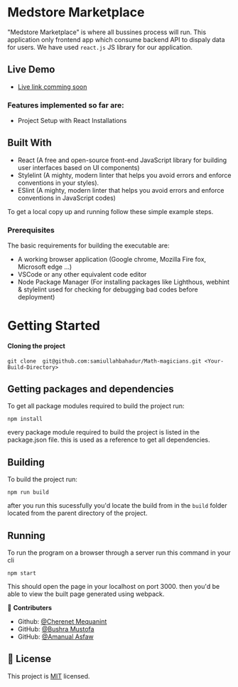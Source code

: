# Medstore Marketplace


"Medstore Marketplace" is where all bussines process will run. This application only frontend app which consume backend API to dispaly data for users. We have used `react.js` JS library for our application.


## Live Demo

- [Live link comming soon](localhost:3000)


### Features implemented so far are:

- Project Setup with React Installations

## Built With

- React (A free and open-source front-end JavaScript library for building user interfaces based on UI components)
- Stylelint (A mighty, modern linter that helps you avoid errors and enforce conventions in your styles).
- ESlint (A mighty, modern linter that helps you avoid errors and enforce conventions in JavaScript codes)

To get a local copy up and running follow these simple example steps.

### Prerequisites

The basic requirements for building the executable are:

- A working browser application (Google chrome, Mozilla Fire fox, Microsoft edge ...)
- VSCode or any other equivalent code editor
- Node Package Manager (For installing packages like Lighthous, webhint & stylelint used for checking for debugging bad codes before deployment)

# Getting Started

#### Cloning the project

```
git clone  git@github.com:samiullahbahadur/Math-magicians.git <Your-Build-Directory>
```

## Getting packages and dependencies

To get all package modules required to build the project run:

```
npm install
```

every package module required to build the project is listed in the package.json file. this is used as a reference to get all dependencies.

## Building

To build the project run:

```
npm run build
```

after you run this sucessfully you'd locate the build from in the `build` folder located from the parent directory of the project.

## Running

To run the program on a browser through a server run this command in your cli

```
npm start
```

This should open the page in your localhost on port 3000. then you'd be able to view the built page generated using webpack.

👤 **Contributers**

- Github: [@Cherenet Mequanint](https://github.com/Chernet-Mequanent)
- GitHub: [@Bushra Mustofa](https://github.com/bushmusi)
- GitHub: [@Amanual Asfaw](https://github.com/amanuelasfaw)

## 📝 License

This project is [MIT](./MIT.md) licensed.
